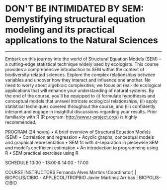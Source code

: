 # DON'T BE INTIMIDATED BY SEM: Demystifying structural equation modeling and its practical applications to the Natural Sciences
---

Embark on this journey into the world of Structural Equation Models (SEM) – a cutting-edge statistical technique widely used by ecologists. This course provides a comprehensive introduction to SEM within the context of biodiversity-related sciences. Explore the complex relationships between variables and uncover how they interact and influence one another. No need to worry about algebraic complexities; we focus on real-life ecological applications that will enhance your understanding of natural systems. By the end of the course, you'll be equipped to (i) formulate hypotheses and conceptual models that unravel intricate ecological relationships, (ii) apply statistical techniques covered throughout the course, and (iii) confidently interpret and engage in insightful discussions regarding your results.  Prior familiarity with R (R program: http://www.r-project.org/) is highly recommended.

PROGRAM (24 hours)
• A brief overview of Structural Equation Models (SEM)
• Correlation and regression
• Acyclic graphs, conceptual models and graphical representation
• SEM fit with d-separation in piecewise SEM and model’s coefficient estimation
• An introduction to programming using R
• SEM practical exercises using R

SCHEDULE
10:00 - 13:00  & 14:00 - 17:00

COURSE INSTRUCTORS
Fernanda Alves Martins (Coordinator) | BIOPOLIS/CIBIO - APPLECOL/TROPBIO
Javier Martinez Arribas | BIOPOLIS-CIBIO
